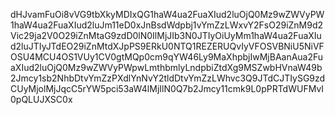 dHJvamFuOi8vVG9tbXkyMDIxQG1haW4ua2FuaXIud2luOjQ0Mz9wZWVyPW1haW4ua2FuaXIud2luJm11eD0xJnBsdWdpbj1vYmZzLWxvY2FsO29iZnM9d2Vic29ja2V0O29iZnMtaG9zdD0lN0IlMjJIb3N0JTIyOiUyMm1haW4ua2FuaXIud2luJTIyJTdEO29iZnMtdXJpPS9ERkU0NTQ1REZERUQvIyVFOSVBNiU5NiVFOSU4MCU4OS1VUy1CV0gtMQp0cm9qYW46Ly9MaXhpbjIwMjBAanAua2FuaXIud2luOjQ0Mz9wZWVyPWpwLmthbmlyLndpbiZtdXg9MSZwbHVnaW49b2Jmcy1sb2NhbDtvYmZzPXdlYnNvY2tldDtvYmZzLWhvc3Q9JTdCJTIySG9zdCUyMjolMjJqcC5rYW5pci53aW4lMjIlN0Q7b2Jmcy11cmk9L0pPRTdWUFMvI0pQLUJXSC0x
